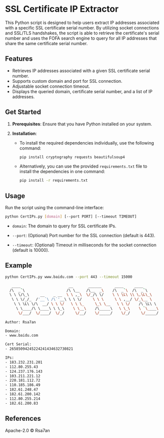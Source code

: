 # SSL Certificate IP Extractor

This Python script is designed to help users extract IP addresses associated with a specific SSL certificate serial number. By utilizing socket connections and SSL/TLS handshakes, the script is able to retrieve the certificate's serial number and uses the FOFA search engine to query for all IP addresses that share the same certificate serial number.



## Features

- Retrieves IP addresses associated with a given SSL certificate serial number.
- Supports custom domain and port for SSL connection.
- Adjustable socket connection timeout.
- Displays the queried domain, certificate serial number, and a list of IP addresses.



## Get Started

1. **Prerequisites**: Ensure that you have Python installed on your system.

2. **Installation**:

   - To install the required dependencies individually, use the following command:

     ```bash
     pip install cryptography requests beautifulsoup4
     ```

   - Alternatively, you can use the provided `requirements.txt` file to install the dependencies in one command:

     ```bash
     pip install -r requirements.txt
     ```



## Usage

Run the script using the command-line interface:

```bash
python CertIPs.py [domain] [--port PORT] [--timeout TIMEOUT]
```

- `domain`: The domain to query for SSL certificate IPs.

- `--port`: (Optional) Port number for the SSL connection (default is 443).

- `--timeout`: (Optional) Timeout in milliseconds for the socket connection (default is 10000).

  

## Example

```bash
python CertIPs.py www.baidu.com --port 443 --timeout 15000

   ____                      __       ______      ____     ____       
  /\  _`\                   /\ \__   /\__  _\    /\  _`\  /\  _`\     
  \ \ \/\_\     __    _ __  \ \ ,_\  \/_/\ \/    \ \ \L\ \\ \,\L\_\   
   \ \ \/_/_  /'__`\ /\`'__\ \ \ \/     \ \ \     \ \ ,__/ \/_\__ \   
    \ \ \L\ \/\  __/ \ \ \/   \ \ \_     \_\ \__   \ \ \/    /\ \L\ \ 
     \ \____/\ \____\ \ \_\    \ \__\    /\_____\   \ \_\    \ `\____\
      \/___/  \/____/  \/_/     \/__/    \/_____/    \/_/     \/_____/
                                                                                                                                                                                                                                                                           
Author: Rsa7an

Domain:
- www.baidu.com

Cert Serial:
- 26585094245224241434632730821

IPs:
- 183.232.231.201
- 112.80.255.43
- 124.237.176.143
- 103.211.221.12
- 220.181.112.72
- 110.185.186.49
- 182.61.248.47
- 182.61.200.142
- 112.80.255.214
- 182.61.200.83
```



## References

Apache-2.0 © Rsa7an